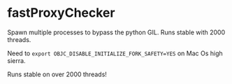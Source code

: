 # fastProxyChecker
Spawn multiple processes to bypass the python GIL. Runs stable with 2000 threads.

Need to `export OBJC_DISABLE_INITIALIZE_FORK_SAFETY=YES` on Mac Os high sierra.

Runs stable on over 2000 threads!

